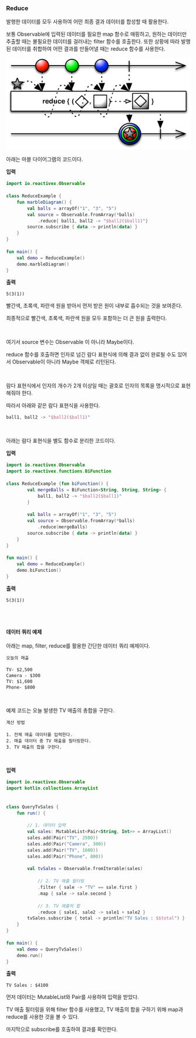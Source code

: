 ### Reduce

발행한 데이터를 모두 사용하여 어떤 최종 결과 데이터를 합성할 때 활용한다.

보통 Observable에 입력된 데이터를 필요한 map 함수로 매핑하고, 원하는 데이터만 추출할 때는 불필요한 데이터를 걸러내는 filter 함수를 호출한다. 또한 상황에 따라 발행된 데이터를 취합하여 어떤 결과를 만들어낼 때는 reduce 함수를 사용한다. </br>





<img src="https://github.com/Im-Tae/RxJava2_Study/blob/master/image/reduce.png?raw=true" width = "550" height = "250"  /> </br>



아래는 마블 다이어그램의 코드이다.</br>



**입력**

```kotlin
import io.reactivex.Observable

class ReduceExample {
    fun marbleDiagram() {
        val balls = arrayOf("1", "3", "5")
        val source = Observable.fromArray(*balls)
            .reduce{ ball1, ball2 -> "$ball2($ball1)"}
        source.subscribe { data -> println(data) }
    }
}

fun main() {
    val demo = ReduceExample()
    demo.marbleDiagram()
}
```

**출력**

```
5(3(1))
```



빨간색, 초록색, 파란색 원을 받아서 먼저 받은 원이 내부로 흡수되는 것을 보여준다.

최종적으로 빨간색, 초록색, 파란색 원을 모두 포함하는 더 큰 원을 출력한다.

</br>



여기서 source 변수는 Observable<String> 이 아니라 Maybe<String>이다. 

reduce 함수를 호출하면 인자로 넘긴 람다 표현식에 의해 결과 없이 완료될 수도 있어서 Observable이 아니라 Maybe 객체로 리턴된다.

</br>



람다 표현식에서 인자의 개수가 2개 이상일 때는 괄호로 인자의 목록을 명시적으로 표현해줘야 한다. 

따라서 아래와 같은 람다 표현식을 사용한다.

```kotlin
ball1, ball2 -> "$ball2($ball1)"
```

</br>



아래는 람다 표현식을 별도 함수로 분리한 코드이다.</br>



**입력**

```kotlin
import io.reactivex.Observable
import io.reactivex.functions.BiFunction

class ReduceExample {fun biFunction() {
        val mergeBalls = BiFunction<String, String, String> { 
            ball1, ball2 -> "$ball2($ball1)" 
        }
    
        val balls = arrayOf("1", "3", "5")
        val source = Observable.fromArray(*balls)
            .reduce(mergeBalls)
        source.subscribe { data -> println(data) }
    }
}

fun main() {
    val demo = ReduceExample()
    demo.biFunction()
}
```

**출력**

```
5(3(1))
```

</br></br>



#### 데이터 쿼리 예제

아래는 map, filter, reduce를 활용한 간단한 데이터 쿼리 예제이다.

```
오늘의 매출

TV- $2,500
Camera - $300
TV: $1,600
Phone- $800
```

</br>

예제 코드는 오늘 발생한 TV 매출의 총합을 구한다.

```
계산 방법

1. 전체 매출 데이터를 입력한다.
2. 매출 데이터 중 TV 매출을 필터링한다.
3. TV 매출의 합을 구한다.
```

</br>



**입력**

```kotlin
import io.reactivex.Observable
import kotlin.collections.ArrayList


class QueryTvSales {
    fun run() {
        
        // 1. 데이터 입력
        val sales: MutableList<Pair<String, Int>> = ArrayList()
        sales.add(Pair("TV", 2500))
        sales.add(Pair("Camera", 300))
        sales.add(Pair("TV", 1600))
        sales.add(Pair("Phone", 800))
        
        val tvSales = Observable.fromIterable(sales)
                
            // 2. TV 매출 필터링
            .filter { sale -> "TV" == sale.first }
            .map { sale -> sale.second } 
                
            // 3. TV 매출의 합
            .reduce { sale1, sale2 -> sale1 + sale2 }
        tvSales.subscribe { total -> println("TV Sales : $$total") }
    }
}

fun main() {
    val demo = QueryTvSales()
    demo.run()
}
```

**출력**

```
TV Sales : $4100
```



먼저 데이터는 MutableList와 Pair를 사용하여 입력을 받았다.

TV 매출 필터링을 위해 filter 함수를 사용했고, TV 매출의 합을 구하기 위해 map과 reduce를 사용한 것을 볼 수 있다.

마지막으로 subscribe를 호출하여 결과를 확인한다.



</br></br>